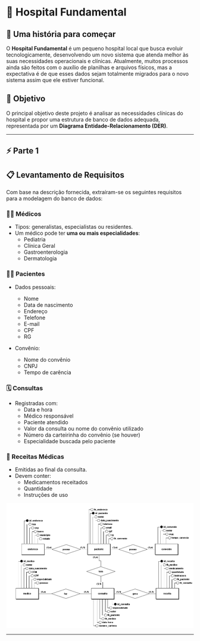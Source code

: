 # 🏥 Hospital Fundamental

## 📖 Uma história para começar

O **Hospital Fundamental** é um pequeno hospital local que busca evoluir tecnologicamente, desenvolvendo um novo sistema que atenda melhor às suas necessidades operacionais e clínicas. Atualmente, muitos processos ainda são feitos com o auxílio de planilhas e arquivos físicos, mas a expectativa é de que esses dados sejam totalmente migrados para o novo sistema assim que ele estiver funcional.

## 🎯 Objetivo

O principal objetivo deste projeto é analisar as necessidades clínicas do hospital e propor uma estrutura de banco de dados adequada, representada por um **Diagrama Entidade-Relacionamento (DER)**.

---
## ⚡ Parte 1

## 📋 Levantamento de Requisitos

Com base na descrição fornecida, extraíram-se os seguintes requisitos para a modelagem do banco de dados:

### 👩‍⚕️ Médicos

- Tipos: generalistas, especialistas ou residentes.
- Um médico pode ter **uma ou mais especialidades**:
  - Pediatria
  - Clínica Geral
  - Gastroenterologia
  - Dermatologia

### 🧑‍🦱 Pacientes

- Dados pessoais:
  - Nome
  - Data de nascimento
  - Endereço
  - Telefone
  - E-mail
  - CPF
  - RG

- Convênio:
  - Nome do convênio
  - CNPJ
  - Tempo de carência

### 🗓️ Consultas

- Registradas com:
  - Data e hora
  - Médico responsável
  - Paciente atendido
  - Valor da consulta ou nome do convênio utilizado
  - Número da carteirinha do convênio (se houver)
  - Especialidade buscada pelo paciente

### 💊 Receitas Médicas

- Emitidas ao final da consulta.
- Devem conter:
  - Medicamentos receitados
  - Quantidade
  - Instruções de uso

![Diagrama ER](derHospitalParte1.png)

---


